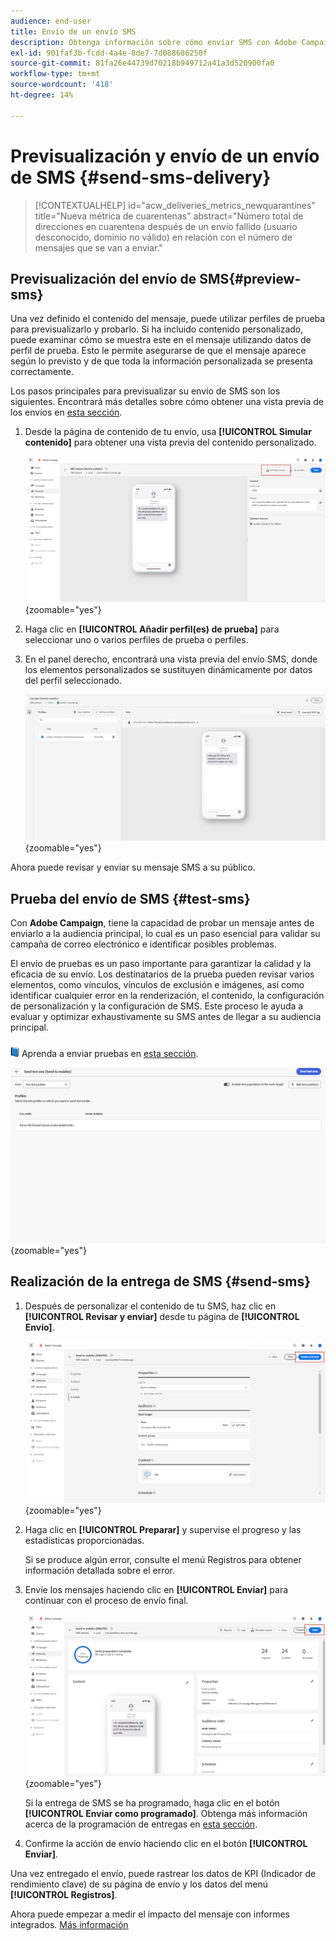 ```yaml
---
audience: end-user
title: Envío de un envío SMS
description: Obtenga información sobre cómo enviar SMS con Adobe Campaign Web
exl-id: 901faf3b-fcdd-4a4e-8de7-7d088686250f
source-git-commit: 81fa26e44739d70218b949712a41a3d520900fa0
workflow-type: tm+mt
source-wordcount: '418'
ht-degree: 14%

---
```


# Previsualización y envío de un envío de SMS {#send-sms-delivery}

>[!CONTEXTUALHELP]
>id="acw_deliveries_metrics_newquarantines"
>title="Nueva métrica de cuarentenas"
>abstract="Número total de direcciones en cuarentena después de un envío fallido (usuario desconocido, dominio no válido) en relación con el número de mensajes que se van a enviar."

## Previsualización del envío de SMS{#preview-sms}

Una vez definido el contenido del mensaje, puede utilizar perfiles de prueba para previsualizarlo y probarlo. Si ha incluido contenido personalizado, puede examinar cómo se muestra este en el mensaje utilizando datos de perfil de prueba. Esto le permite asegurarse de que el mensaje aparece según lo previsto y de que toda la información personalizada se presenta correctamente.

Los pasos principales para previsualizar su envío de SMS son los siguientes. Encontrará más detalles sobre cómo obtener una vista previa de los envíos en [esta sección](../preview-test/preview-content.md).

1. Desde la página de contenido de tu envío, usa **[!UICONTROL Simular contenido]** para obtener una vista previa del contenido personalizado.

   ![](assets/sms_send_1.png){zoomable="yes"}

1. Haga clic en **[!UICONTROL Añadir perfil(es) de prueba]** para seleccionar uno o varios perfiles de prueba o perfiles.

   <!--
    Once your test profiles are selected, click **[!UICONTROL Select]**.
    ![](assets/sms_send_2.png){zoomable="yes"}
    -->

1. En el panel derecho, encontrará una vista previa del envío SMS, donde los elementos personalizados se sustituyen dinámicamente por datos del perfil seleccionado.

   ![](assets/sms_send_3.png){zoomable="yes"}

Ahora puede revisar y enviar su mensaje SMS a su público.

## Prueba del envío de SMS {#test-sms}

Con **Adobe Campaign**, tiene la capacidad de probar un mensaje antes de enviarlo a la audiencia principal, lo cual es un paso esencial para validar su campaña de correo electrónico e identificar posibles problemas.

El envío de pruebas es un paso importante para garantizar la calidad y la eficacia de su envío. Los destinatarios de la prueba pueden revisar varios elementos, como vínculos, vínculos de exclusión e imágenes, así como identificar cualquier error en la renderización, el contenido, la configuración de personalización y la configuración de SMS. Este proceso le ayuda a evaluar y optimizar exhaustivamente su SMS antes de llegar a su audiencia principal.

![](../assets/do-not-localize/book.png) Aprenda a enviar pruebas en [esta sección](../preview-test/test-deliveries.md).

![](assets/sms_send_6.png){zoomable="yes"}

## Realización de la entrega de SMS {#send-sms}

1. Después de personalizar el contenido de tu SMS, haz clic en **[!UICONTROL Revisar y enviar]** desde tu página de **[!UICONTROL Envío]**.

   ![](assets/sms_send_4.png){zoomable="yes"}

1. Haga clic en **[!UICONTROL Preparar]** y supervise el progreso y las estadísticas proporcionadas.

   Si se produce algún error, consulte el menú Registros para obtener información detallada sobre el error.

1. Envíe los mensajes haciendo clic en **[!UICONTROL Enviar]** para continuar con el proceso de envío final.

   ![](assets/sms_send_5.png){zoomable="yes"}

   Si la entrega de SMS se ha programado, haga clic en el botón **[!UICONTROL Enviar como programado]**. Obtenga más información acerca de la programación de entregas en [esta sección](../msg/gs-messages.md#schedule-the-delivery-sending).


1. Confirme la acción de envío haciendo clic en el botón **[!UICONTROL Enviar]**.

Una vez entregado el envío, puede rastrear los datos de KPI (Indicador de rendimiento clave) de su página de envío y los datos del menú **[!UICONTROL Registros]**.

Ahora puede empezar a medir el impacto del mensaje con informes integrados. [Más información](../reporting/sms-report.md)
